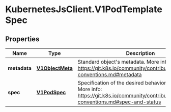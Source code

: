 # KubernetesJsClient.V1PodTemplateSpec

## Properties
Name | Type | Description | Notes
------------ | ------------- | ------------- | -------------
**metadata** | [**V1ObjectMeta**](V1ObjectMeta.md) | Standard object&#39;s metadata. More info: https://git.k8s.io/community/contributors/devel/api-conventions.md#metadata | [optional] 
**spec** | [**V1PodSpec**](V1PodSpec.md) | Specification of the desired behavior of the pod. More info: https://git.k8s.io/community/contributors/devel/api-conventions.md#spec-and-status | [optional] 


